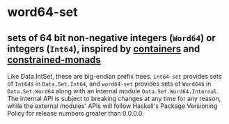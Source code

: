 # word64-set
## sets of 64 bit non-negative integers (`Word64`) or integers (`Int64`), inspired by [containers](https://github.com/haskell/containers) and [constrained-monads](https://github.com/oisdk/constrained-monads)

Like Data.IntSet, these are big-endian prefix trees. `int64-set` provides sets of `Int64`s in `Data.Set.Int64`, and `word64-set` provides sets of `Word64`s in `Data.Set.Word64` along with an internal module `Data.Set.Word64.Internal`. The internal API is subject to breaking changes at any time for any reason, while the external modules' APIs will follow Haskell's Package Versioning Policy for release numbers greater than 0.0.0.0.
